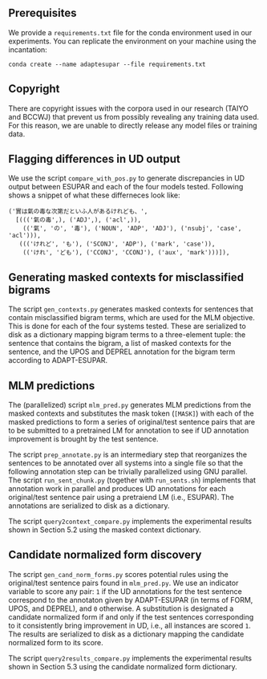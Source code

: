 
## Prerequisites

We provide a `requirements.txt` file for the conda environment used in our experiments. You can replicate the environment on your machine using the incantation:

```
conda create --name adaptesupar --file requirements.txt
```

## Copyright

There are copyright issues with the corpora used in our research (TAIYO and BCCWJ) that prevent us from possibly revealing any training data used. For this reason, we are unable to directly release any model files or training data.

## Flagging differences in UD output

We use the script `compare_with_pos.py` to generate discrepancies in UD output between ESUPAR and each of the four models tested. Following shows a snippet of what these differneces look like:

```
('實は氣の毒な次第だといふ人があるけれども、',
  [((('氣の毒',), ('ADJ',), ('acl',)),
    (('氣', 'の', '毒'), ('NOUN', 'ADP', 'ADJ'), ('nsubj', 'case', 'acl'))),
   ((('けれど', 'も'), ('SCONJ', 'ADP'), ('mark', 'case')),
    (('けれ', 'ども'), ('CCONJ', 'CCONJ'), ('aux', 'mark')))]),
```

## Generating masked contexts for misclassified bigrams

The script `gen_contexts.py` generates masked contexts for sentences that contain misclassified bigram terms, which are used for the MLM objective. This is done for each of the four systems tested. These are serialized to disk as a dictionary mapping bigram terms to a three-element tuple: the sentence that contains the bigram, a list of masked contexts for the sentence, and the UPOS and DEPREL annotation for the bigram term according to ADAPT-ESUPAR.

## MLM predictions

The (parallelized) script `mlm_pred.py` generates MLM predictions from the masked contexts and substitutes the mask token (`[MASK]`) with each of the masked predictions to form a series of original/test sentence pairs that are to be submitted to a pretrained LM for annotation to see if UD annotation improvement is brought by the test sentence.

The script `prep_annotate.py` is an intermediary step that reorganizes the sentences to be annotated over all systems into a single file so that the following annotation step can be trivially parallelized using GNU parallel. The script `run_sent_chunk.py` (together with `run_sents.sh`) implements that annotation work in parallel and produces UD annotations for each original/test sentence pair using a pretraiend LM (i.e., ESUPAR). The annotations are serialized to disk as a dictionary.

The script `query2context_compare.py` implements the experimental results shown in Section 5.2 using the masked context dictionary.

## Candidate normalized form discovery

The script `gen_cand_norm_forms.py` scores potential rules using the original/test sentence pairs found in `mlm_pred.py`. We use an indicator variable to score any pair: `1` if the UD annotations for the test sentence correspond to the annotaton given by ADAPT-ESUPAR (in terms of FORM, UPOS, and DEPREL), and `0` otherwise. A substitution is designated a candidate normalized form if and only if the test sentences corresponding to it consistently bring improvement in UD, i.e., all instances are scored `1`. The results are serialized to disk as a dictionary mapping the candidate normalized form to its score.

The script `query2results_compare.py` implements the experimental results shown in Section 5.3 using the candidate normalized form dictionary.

